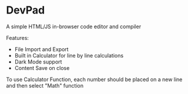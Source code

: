 # DevPad
A simple HTML/JS in-browser code editor and compiler

Features:

 - File Import and Export
 - Built in Calculator for line by line calculations
 - Dark Mode support
 - Content Save on close

To use Calculator Function, each number should be placed on a new line and then select "Math" function
